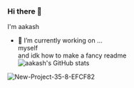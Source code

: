 ### Hi there 👋
I'm aakash 
- 🔭 I’m currently working on ...<br>
   myself<br>
   and idk how to make a fancy readme 
   <br>
![aakash's GitHub stats](https://github-readme-stats.vercel.app/api?username=aakzsh&show_icons=true&theme=radical)
<img src="https://i.ibb.co/LnqnXP6/New-Project-35-8-EFCF82.gif" alt="New-Project-35-8-EFCF82" border="0">
